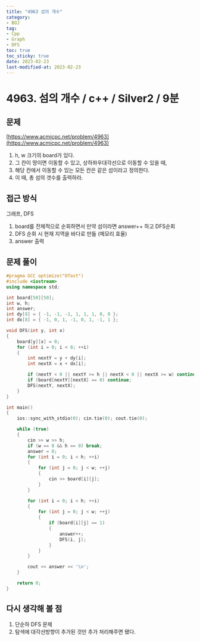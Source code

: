 ```yaml
---
title: "4963 섬의 개수"
category:
- BOJ
tag:
- Cpp
- Graph
- DFS
toc: true
toc_sticky: true
date: 2023-02-23
last-modified-at: 2023-02-23
---
```


# 4963. 섬의 개수 / c++ / Silver2 / 9분

## 문제
[https://www.acmicpc.net/problem/4963](https://www.acmicpc.net/problem/4963)   
1. h, w 크기의 board가 있다.
2. 그 칸이 땅이면 이동할 수 있고, 상하좌우대각선으로 이동할 수 있을 때, 
3. 해당 칸에서 이동할 수 있는 모든 칸은 같은 섬이라고 정의한다.
4. 이 때, 총 섬의 갯수를 출력하라.

## 접근 방식
그래프, DFS   
1. board를 전체적으로 순회하면서 만약 섬이라면 answer++ 하고 DFS순회
2. DFS 순회 시 현재 지역을 바다로 만듦 (메모리 효율)
3. answer 출력

## 문제 풀이
```c++
#pragma GCC optimize("Ofast")
#include <iostream>
using namespace std;

int board[50][50];
int w, h;
int answer;
int dy[8] = { -1, -1, -1, 1, 1, 1, 0, 0 };
int dx[8] = { -1, 0, 1, -1, 0, 1, -1, 1 };

void DFS(int y, int x)
{
    board[y][x] = 0;
    for (int i = 0; i < 8; ++i)
    {
        int nextY = y + dy[i];
        int nextX = x + dx[i];

        if (nextY < 0 || nextY >= h || nextX < 0 || nextX >= w) continue;
        if (board[nextY][nextX] == 0) continue;
        DFS(nextY, nextX);
    }
}

int main()
{
    ios::sync_with_stdio(0); cin.tie(0); cout.tie(0);

    while (true)
    {
        cin >> w >> h;
        if (w == 0 && h == 0) break;
        answer = 0;
        for (int i = 0; i < h; ++i)
        {
            for (int j = 0; j < w; ++j)
            {
                cin >> board[i][j];
            }
        }

        for (int i = 0; i < h; ++i)
        {
            for (int j = 0; j < w; ++j)
            {
                if (board[i][j] == 1)
                {
                    answer++;
                    DFS(i, j);
                }
            }
        }

        cout << answer << '\n';
    }

    return 0;
}
```

## 다시 생각해 볼 점
1. 단순하 DFS 문제
2. 탐색에 대각선방향이 추가된 것만 추가 처리해주면 됐다.